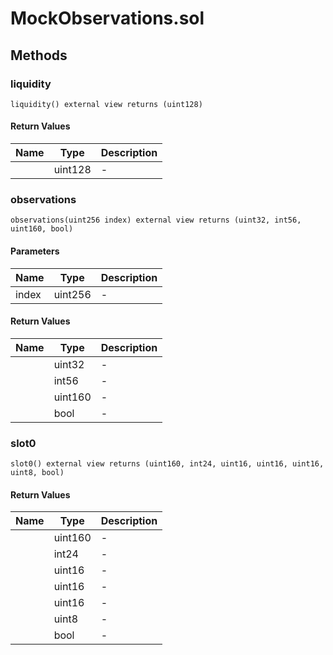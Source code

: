 
# MockObservations.sol

    

    
## Methods
### liquidity
```solidity
liquidity() external view returns (uint128)
```

            

            
#### Return Values

| Name | Type | Description |
|---|---|---|
|  | uint128 | - |

### observations
```solidity
observations(uint256 index) external view returns (uint32, int56, uint160, bool)
```

            

            
#### Parameters

| Name | Type | Description |
|---|---|---|
| index | uint256 | - |

#### Return Values

| Name | Type | Description |
|---|---|---|
|  | uint32 | - |
|  | int56 | - |
|  | uint160 | - |
|  | bool | - |

### slot0
```solidity
slot0() external view returns (uint160, int24, uint16, uint16, uint16, uint8, bool)
```

            

            
#### Return Values

| Name | Type | Description |
|---|---|---|
|  | uint160 | - |
|  | int24 | - |
|  | uint16 | - |
|  | uint16 | - |
|  | uint16 | - |
|  | uint8 | - |
|  | bool | - |



